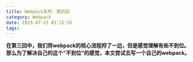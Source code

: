 ```yaml
---
title: Webpack系列：第四回
category: Webpack
date: 2023-07-25 01:12:55
tags:
---
```

**在第三回中，我们将webpack的核心流程捋了一边，但是感觉理解有些不到位。那么为了解决自己的这个“不到位”的感觉，本文尝试去写一个自己的webpack。**

